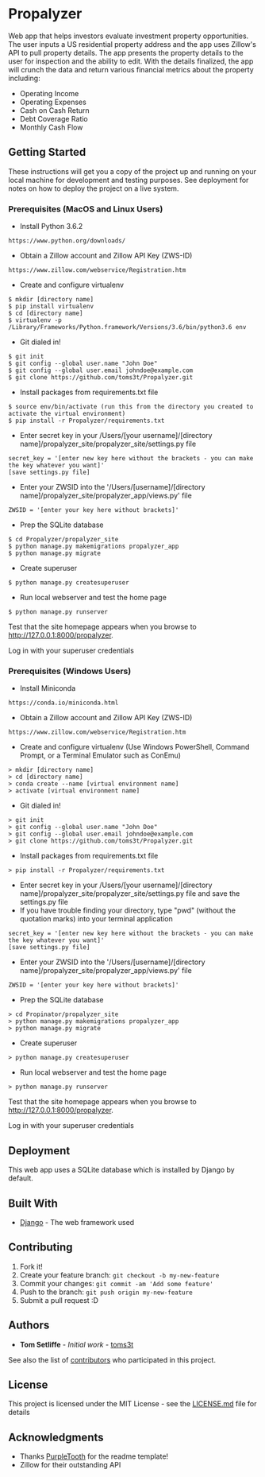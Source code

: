 # Propalyzer

Web app that helps investors evaluate investment property opportunities. The user inputs a US residential property address and the app uses Zillow's API to pull property details. The app presents the property details to the user for inspection and the ability to edit. With the details finalized, the app will crunch the data and return various financial metrics about the property including:
- Operating Income
- Operating Expenses
- Cash on Cash Return
- Debt Coverage Ratio
- Monthly Cash Flow

## Getting Started

These instructions will get you a copy of the project up and running on your local machine for development and testing purposes. See deployment for notes on how to deploy the project on a live system.

### Prerequisites (MacOS and Linux Users)

- Install Python 3.6.2
```
https://www.python.org/downloads/
```
- Obtain a Zillow account and Zillow API Key (ZWS-ID)
```
https://www.zillow.com/webservice/Registration.htm
```

- Create and configure virtualenv 
```
$ mkdir [directory name]
$ pip install virtualenv
$ cd [directory name]
$ virtualenv -p /Library/Frameworks/Python.framework/Versions/3.6/bin/python3.6 env
```
- Git dialed in! 
```
$ git init
$ git config --global user.name "John Doe"
$ git config --global user.email johndoe@example.com
$ git clone https://github.com/toms3t/Propalyzer.git
```
- Install packages from requirements.txt file

```
$ source env/bin/activate (run this from the directory you created to activate the virtual environment)
$ pip install -r Propalyzer/requirements.txt
```
- Enter secret key in your /Users/[your username]/[directory name]/propalyzer_site/propalyzer_site/settings.py file
```
secret_key = '[enter new key here without the brackets - you can make the key whatever you want]'
[save settings.py file]
```
- Enter your ZWSID into the '/Users/[username]/[directory name]/propalyzer_site/propalyzer_app/views.py' file
```
ZWSID = '[enter your key here without brackets]'
```

- Prep the SQLite database
```
$ cd Propalyzer/propalyzer_site
$ python manage.py makemigrations propalyzer_app
$ python manage.py migrate
```
- Create superuser
```
$ python manage.py createsuperuser
```

- Run local webserver and test the home page
```
$ python manage.py runserver
```
Test that the site homepage appears when you browse to http://127.0.0.1:8000/propalyzer.

Log in with your superuser credentials

### Prerequisites (Windows Users)

- Install Miniconda
```
https://conda.io/miniconda.html
```
- Obtain a Zillow account and Zillow API Key (ZWS-ID)
```
https://www.zillow.com/webservice/Registration.htm
```

- Create and configure virtualenv (Use Windows PowerShell, Command Prompt, or a Terminal Emulator such as ConEmu)
```
> mkdir [directory name]
> cd [directory name]
> conda create --name [virtual environment name]
> activate [virtual environment name]
```
- Git dialed in! 
```
> git init
> git config --global user.name "John Doe"
> git config --global user.email johndoe@example.com
> git clone https://github.com/toms3t/Propalyzer.git
```
- Install packages from requirements.txt file

```
> pip install -r Propalyzer/requirements.txt
```
- Enter secret key in your /Users/[your username]/[directory name]/propalyzer_site/propalyzer_site/settings.py file and save the settings.py file
- If you have trouble finding your directory, type "pwd" (without the quotation marks) into your terminal application
```
secret_key = '[enter new key here without the brackets - you can make the key whatever you want]'
[save settings.py file]
```
- Enter your ZWSID into the '/Users/[username]/[directory name]/propalyzer_site/propalyzer_app/views.py' file
```
ZWSID = '[enter your key here without brackets]'
```

- Prep the SQLite database
```
> cd Propinator/propalyzer_site
> python manage.py makemigrations propalyzer_app
> python manage.py migrate
```
- Create superuser
```
> python manage.py createsuperuser
```

- Run local webserver and test the home page
```
> python manage.py runserver
```
Test that the site homepage appears when you browse to http://127.0.0.1:8000/propalyzer.

Log in with your superuser credentials

## Deployment

This web app uses a SQLite database which is installed by Django by default.

## Built With

* [Django](http://www.djangoproject.com) - The web framework used

## Contributing

1. Fork it!
2. Create your feature branch: `git checkout -b my-new-feature`
3. Commit your changes: `git commit -am 'Add some feature'`
4. Push to the branch: `git push origin my-new-feature`
5. Submit a pull request :D

## Authors

* **Tom Setliffe** - *Initial work* - [toms3t](https://github.com/toms3t)

See also the list of [contributors](https://github.com/your/project/contributors) who participated in this project.

## License

This project is licensed under the MIT License - see the [LICENSE.md](LICENSE.md) file for details

## Acknowledgments

* Thanks [PurpleTooth](https://github.com/PurpleTooth) for the readme template!
* Zillow for their outstanding API
